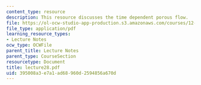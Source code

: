 ```yaml
---
content_type: resource
description: This resource discusses the time dependent porous flow.
file: https://ol-ocw-studio-app-production.s3.amazonaws.com/courses/12-520-geodynamics-fall-2006/395008a3e7a1ad68960d2594856a670d_lecture28.pdf
file_type: application/pdf
learning_resource_types:
- Lecture Notes
ocw_type: OCWFile
parent_title: Lecture Notes
parent_type: CourseSection
resourcetype: Document
title: lecture28.pdf
uid: 395008a3-e7a1-ad68-960d-2594856a670d
---
```

